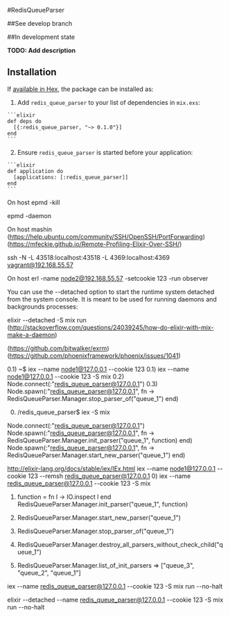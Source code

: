 #RedisQueueParser

##See develop branch

##In development state

**TODO: Add description**

## Installation

If [available in Hex](https://hex.pm/docs/publish), the package can be installed as:

  1. Add `redis_queue_parser` to your list of dependencies in `mix.exs`:

    ```elixir
    def deps do
      [{:redis_queue_parser, "~> 0.1.0"}]
    end
    ```

  2. Ensure `redis_queue_parser` is started before your application:

    ```elixir
    def application do
      [applications: [:redis_queue_parser]]
    end
    ```

On host
epmd -kill

epmd -daemon

On host mashin (https://help.ubuntu.com/community/SSH/OpenSSH/PortForwarding)(https://mfeckie.github.io/Remote-Profiling-Elixir-Over-SSH/)

ssh -N -L 43518:localhost:43518 -L 4369:localhost:4369 vagrant@192.168.55.57

On host
erl -name node2@192.168.55.57 -setcookie 123 -run observer



You can use the --detached option to start the runtime system detached from the system console. It is meant to be used for running daemons and backgrounds processes:

elixir --detached -S mix run (http://stackoverflow.com/questions/24039245/how-do-elixir-with-mix-make-a-daemon)

(https://github.com/bitwalker/exrm)
(https://github.com/phoenixframework/phoenix/issues/1041)



0.1) ~$ iex --name node1@127.0.0.1 --cookie 123
0.1) iex --name node1@127.0.0.1 --cookie 123 -S mix
0.2) Node.connect(:"redis_queue_parser@127.0.0.1") 
0.3) Node.spawn(:"redis_queue_parser@127.0.0.1", fn -> RedisQueueParser.Manager.stop_parser_of("queue_1") end)

0) /redis_queue_parser$ iex -S mix

Node.connect(:"redis_queue_parser@127.0.0.1")
Node.spawn(:"redis_queue_parser@127.0.0.1", fn -> RedisQueueParser.Manager.init_parser("queue_1", function) end)
Node.spawn(:"redis_queue_parser@127.0.0.1", fn -> RedisQueueParser.Manager.start_new_parser("queue_1") end)  

http://elixir-lang.org/docs/stable/iex/IEx.html
iex --name node1@127.0.0.1 --cookie 123 --remsh redis_queue_parser@127.0.0.1
0) iex --name redis_queue_parser@127.0.0.1 --cookie 123 -S mix

1) function =  fn l -> IO.inspect l end
   RedisQueueParser.Manager.init_parser("queue_1", function) 
   

2) RedisQueueParser.Manager.start_new_parser("queue_1")

3) RedisQueueParser.Manager.stop_parser_of("queue_1")

4) RedisQueueParser.Manager.destroy_all_parsers_without_check_child("queue_1")

5) RedisQueueParser.Manager.list_of_init_parsers => ["queue_3", "queue_2", "queue_1"]




iex --name redis_queue_parser@127.0.0.1 --cookie 123  -S mix run --no-halt

elixir --detached --name redis_queue_parser@127.0.0.1 --cookie 123 -S mix run --no-halt



